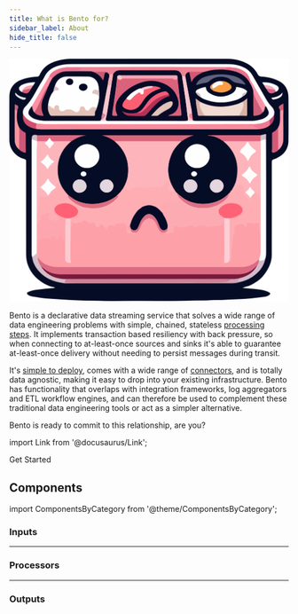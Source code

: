 ```yaml
---
title: What is Bento for?
sidebar_label: About
hide_title: false
---
```


<div style={{textAlign: 'center'}}><img src="/img/what-is-blob.svg" /></div>

Bento is a declarative data streaming service that solves a wide range of data engineering problems with simple, chained, stateless [processing steps][docs.processors]. It implements transaction based resiliency with back pressure, so when connecting to at-least-once sources and sinks it's able to guarantee at-least-once delivery without needing to persist messages during transit.

It's [simple to deploy][docs.guides.getting_started], comes with a wide range of [connectors](#components), and is totally data agnostic, making it easy to drop into your existing infrastructure. Bento has functionality that overlaps with integration frameworks, log aggregators and ETL workflow engines, and can therefore be used to complement these traditional data engineering tools or act as a simpler alternative.

Bento is ready to commit to this relationship, are you?

import Link from '@docusaurus/Link';

<Link to="/docs/guides/getting_started" className="button button--lg button--outline button--block button--primary">Get Started</Link>

## Components

import ComponentsByCategory from '@theme/ComponentsByCategory';

### Inputs

<ComponentsByCategory type="inputs"></ComponentsByCategory>

---

### Processors

<ComponentsByCategory type="processors"></ComponentsByCategory>

---

### Outputs

<ComponentsByCategory type="outputs"></ComponentsByCategory>

[guides]: /cookbooks
[docs.guides.getting_started]: /docs/guides/getting_started
[docs.processors]: /docs/components/processors/about

